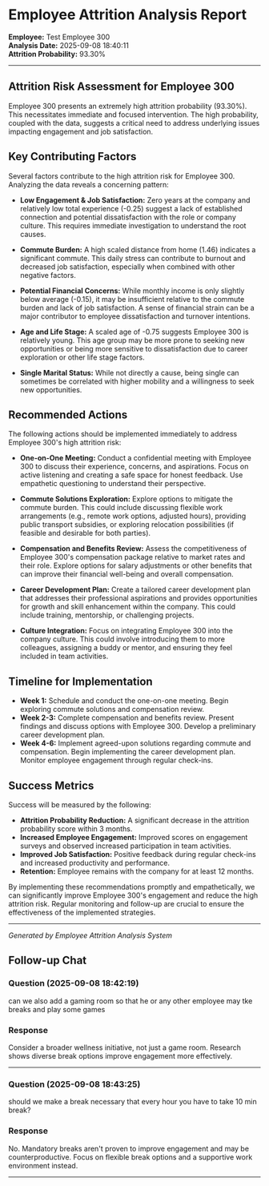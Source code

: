 # Employee Attrition Analysis Report

**Employee:** Test Employee 300  
**Analysis Date:** 2025-09-08 18:40:11  
**Attrition Probability:** 93.30%  

---

## Attrition Risk Assessment for Employee 300

Employee 300 presents an extremely high attrition probability (93.30%). This necessitates immediate and focused intervention.  The high probability, coupled with the data, suggests a critical need to address underlying issues impacting engagement and job satisfaction.

## Key Contributing Factors

Several factors contribute to the high attrition risk for Employee 300.  Analyzing the data reveals a concerning pattern:

* **Low Engagement & Job Satisfaction:** Zero years at the company and relatively low total experience (-0.25) suggest a lack of established connection and potential dissatisfaction with the role or company culture.  This requires immediate investigation to understand the root causes.

* **Commute Burden:** A high scaled distance from home (1.46) indicates a significant commute.  This daily stress can contribute to burnout and decreased job satisfaction, especially when combined with other negative factors.

* **Potential Financial Concerns:** While monthly income is only slightly below average (-0.15), it may be insufficient relative to the commute burden and lack of job satisfaction.  A sense of financial strain can be a major contributor to employee dissatisfaction and turnover intentions.

* **Age and Life Stage:** A scaled age of -0.75 suggests Employee 300 is relatively young. This age group may be more prone to seeking new opportunities or being more sensitive to dissatisfaction due to career exploration or other life stage factors.

* **Single Marital Status:** While not directly a cause, being single can sometimes be correlated with higher mobility and a willingness to seek new opportunities.


## Recommended Actions

The following actions should be implemented immediately to address Employee 300's high attrition risk:

* **One-on-One Meeting:** Conduct a confidential meeting with Employee 300 to discuss their experience, concerns, and aspirations.  Focus on active listening and creating a safe space for honest feedback.  Use empathetic questioning to understand their perspective.

* **Commute Solutions Exploration:**  Explore options to mitigate the commute burden.  This could include discussing flexible work arrangements (e.g., remote work options, adjusted hours), providing public transport subsidies, or exploring relocation possibilities (if feasible and desirable for both parties).

* **Compensation and Benefits Review:** Assess the competitiveness of Employee 300's compensation package relative to market rates and their role.  Explore options for salary adjustments or other benefits that can improve their financial well-being and overall compensation.

* **Career Development Plan:**  Create a tailored career development plan that addresses their professional aspirations and provides opportunities for growth and skill enhancement within the company.  This could include training, mentorship, or challenging projects.

* **Culture Integration:**  Focus on integrating Employee 300 into the company culture.  This could involve introducing them to more colleagues, assigning a buddy or mentor, and ensuring they feel included in team activities.


## Timeline for Implementation

* **Week 1:** Schedule and conduct the one-on-one meeting. Begin exploring commute solutions and compensation review.
* **Week 2-3:**  Complete compensation and benefits review.  Present findings and discuss options with Employee 300. Develop a preliminary career development plan.
* **Week 4-6:** Implement agreed-upon solutions regarding commute and compensation. Begin implementing the career development plan.  Monitor employee engagement through regular check-ins.


## Success Metrics

Success will be measured by the following:

* **Attrition Probability Reduction:**  A significant decrease in the attrition probability score within 3 months.
* **Increased Employee Engagement:**  Improved scores on engagement surveys and observed increased participation in team activities.
* **Improved Job Satisfaction:**  Positive feedback during regular check-ins and increased productivity and performance.
* **Retention:**  Employee remains with the company for at least 12 months.

By implementing these recommendations promptly and empathetically, we can significantly improve Employee 300's engagement and reduce the high attrition risk.  Regular monitoring and follow-up are crucial to ensure the effectiveness of the implemented strategies.

---

*Generated by Employee Attrition Analysis System*




## Follow-up Chat


### Question (2025-09-08 18:42:19)
can we also add a gaming room so that he or any other employee may tke breaks and play some games

### Response
Consider a broader wellness initiative, not just a game room.  Research shows diverse break options improve engagement more effectively.

---

### Question (2025-09-08 18:43:25)
should we make a break necessary that every hour you have to take 10 min break?

### Response
No.  Mandatory breaks aren't proven to improve engagement and may be counterproductive. Focus on flexible break options and a supportive work environment instead.

---
